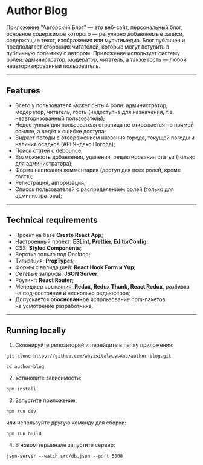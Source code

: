 # Author Blog

Приложение "Авторский Блог" — это веб-сайт, персональный блог, основное содержимое которого — регулярно добавляемые записи, содержащие текст, изображения или мультимедиа. Блог публичен и предполагает сторонних читателей, которые могут вступить в публичную полемику с автором. Приложение использует систему ролей: администратор, модератор, читатель, а также гость — любой неавторизированный пользователь.

<hr>

## Features

- Всего у пользователя может быть 4 роли: администратор, модератор, читатель, гость (недоступна для назначения, т.е. неавторизованный пользователь);
- Недоступная для пользователя страница не открывается по прямой ссылке, а ведёт к ошибке доступа;
- Виджет погоды с отображением названия города, текущей погоды и наличия осадков (API Яндекс.Погода);
- Поиск статей с debounce;
- Возможность добавления, удаления, редактирования статьи (только для администратора);
- Форма написания комментария (доступ для всех ролей, кроме гостя);
- Регистрация, авторизация;
- Список пользователей с распределением ролей (только для администратора);

<hr>

## Technical requirements

- Проект на базе **Create React App**;
- Настроенный проект: **ESLint, Prettier, EditorConfig**;
- CSS: **Styled Components**;
- Верстка только под Desktop;
- Типизация: **PropTypes**;
- Формы с валидацией: **React Hook Form и Yup**;
- Сетевые запросы: **JSON Server**;
- Роутинг: **React Router**;
- Менеджер состояния: **Redux, Redux Thunk, React Redux**, разбивка на под-состояния и несколько редьюсеров;
- Допускается **обоснованное** использование npm-пакетов на усмотрение разработчика.

<hr>

## Running locally

1. Склонируйте репозиторий и перейдите в папку приложения:
```
git clone https://github.com/whyisitalwaysAna/author-blog.git

cd author-blog
```

2. Установите зависимости:
```
npm install
```

3. Запустите приложение:

```
npm run dev
```

или используйте другую команду для сборки:
```
npm run build
```

4. В новом терминале запустите сервер:

```
json-server --watch src/db.json --port 5000
```
